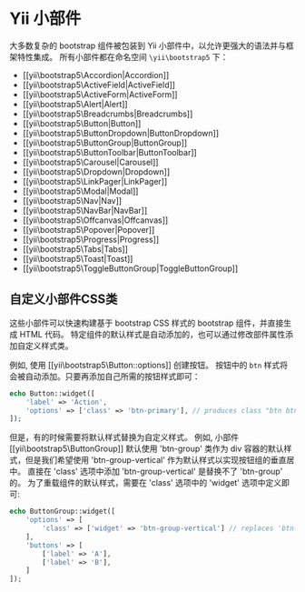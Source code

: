 Yii 小部件
===========

大多数复杂的 bootstrap 组件被包装到 Yii 小部件中，以允许更强大的语法并与框架特性集成。 所有小部件都在命名空间 `\yii\bootstrap5` 下：

- [[yii\bootstrap5\Accordion|Accordion]]
- [[yii\bootstrap5\ActiveField|ActiveField]]
- [[yii\bootstrap5\ActiveForm|ActiveForm]]
- [[yii\bootstrap5\Alert|Alert]]
- [[yii\bootstrap5\Breadcrumbs|Breadcrumbs]]
- [[yii\bootstrap5\Button|Button]]
- [[yii\bootstrap5\ButtonDropdown|ButtonDropdown]]
- [[yii\bootstrap5\ButtonGroup|ButtonGroup]]
- [[yii\bootstrap5\ButtonToolbar|ButtonToolbar]]
- [[yii\bootstrap5\Carousel|Carousel]]
- [[yii\bootstrap5\Dropdown|Dropdown]]
- [[yii\bootstrap5\LinkPager|LinkPager]]
- [[yii\bootstrap5\Modal|Modal]]
- [[yii\bootstrap5\Nav|Nav]]
- [[yii\bootstrap5\NavBar|NavBar]]
- [[yii\bootstrap5\Offcanvas|Offcanvas]]
- [[yii\bootstrap5\Popover|Popover]]
- [[yii\bootstrap5\Progress|Progress]]
- [[yii\bootstrap5\Tabs|Tabs]]
- [[yii\bootstrap5\Toast|Toast]]
- [[yii\bootstrap5\ToggleButtonGroup|ToggleButtonGroup]]

## 自定义小部件CSS类 <span id="customizing-css-classes"></span>

这些小部件可以快速构建基于 bootstrap CSS 样式的 bootstrap 组件，并直接生成 HTML 代码。
特定组件的默认样式是自动添加的，也可以通过修改部件属性添加自定义样式类。

例如, 使用 [[yii\bootstrap5\Button::options]] 创建按钮。
按钮中的 `btn` 样式将会被自动添加。只要再添加自己所需的按钮样式即可：

```php
echo Button::widget([
    'label' => 'Action',
    'options' => ['class' => 'btn-primary'], // produces class "btn btn-primary"
]);
```

但是，有的时候需要将默认样式替换为自定义样式。
例如, 小部件 [[yii\bootstrap5\ButtonGroup]] 默认使用 'btn-group' 类作为 div 容器的默认样式，但是我们希望使用 'btn-group-vertical' 作为默认样式以实现按钮组的垂直居中。
直接在 'class' 选项中添加 'btn-group-vertical' 是替换不了 'btn-group' 的。
为了重载组件的默认样式，需要在 'class' 选项中的 'widget' 选项中定义即可:

```php
echo ButtonGroup::widget([
    'options' => [
        'class' => ['widget' => 'btn-group-vertical'] // replaces 'btn-group' with 'btn-group-vertical'
    ],
    'buttons' => [
        ['label' => 'A'],
        ['label' => 'B'],
    ]
]);
```
